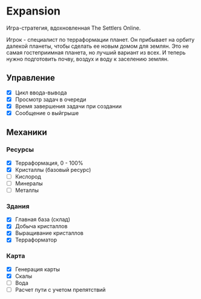 # Expansion

Игра-стратегия, вдохновленная The Settlers Online.

Игрок - специалист по терраформации планет. 
Он прибывает на орбиту далекой планеты, чтобы сделать ее новым домом для землян.
Это не самая гостеприимная планета, но лучший вариант из всех. И теперь нужно
подготовить почву, воздух и воду к заселению землян.

## Управление

-	[x] Цикл ввода-вывода
-	[x] Просмотр задач в очереди
-	[x] Время завершения задачи при создании
-	[x] Сообщение о выйгрыше

## Механики

### Ресурсы

-	[x] Терраформация, 0 - 100%
-	[x] Кристаллы (базовый ресурс)
-	[ ] Кислород
-	[ ] Минералы
-	[ ] Металлы

### Здания

-	[x] Главная база (склад)
-	[x] Добыча кристаллов
-	[x] Выращивание кристаллов
-	[x] Терраформатор

### Карта

-	[x] Генерация карты
-	[x] Скалы
-	[ ] Вода
-	[ ] Расчет пути с учетом препятствий
